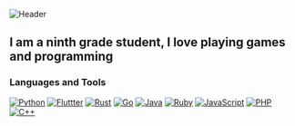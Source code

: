 ![Header](https://github.com/Myrza11/Myrza11/blob/main/asests/python.jpg)

## I am a ninth grade student, I love playing games and programming

### Languages and Tools
[![Python](https://img.shields.io/badge/-Python-B8860B?style=for-the-badge&logo=python&logoColor=00008B)](https://ru.wikipedia.org/wiki/Python)
[![Fluttter](https://img.shields.io/badge/-Flutter-000000?style=for-the-badge&logo=flutter&logoColor=20B2AA)](https://ru.wikipedia.org/wiki/Flutter)
[![Rust](https://img.shields.io/badge/-Rust-000000?style=for-the-badge&logo=rust&logoColor=FFFFFF)](https://ru.wikipedia.org/wiki/Rust_(%D1%8F%D0%B7%D1%8B%D0%BA_%D0%BF%D1%80%D0%BE%D0%B3%D1%80%D0%B0%D0%BC%D0%BC%D0%B8%D1%80%D0%BE%D0%B2%D0%B0%D0%BD%D0%B8%D1%8F))
[![Go](https://img.shields.io/badge/-Go-000000?style=for-the-badge&logo=go&logoColor=20B2AA)](https://ru.wikipedia.org/wiki/Go)
[![Java](https://img.shields.io/badge/-Java-000000?style=for-the-badge&logo=java&logoColor=FFFFFF)](https://ru.wikipedia.org/wiki/Java)
[![Ruby](https://img.shields.io/badge/-Ruby-000000?style=for-the-badge&logo=ruby&logoColor=FF0000)](https://ru.wikipedia.org/wiki/Ruby)
[![JavaScript](https://img.shields.io/badge/-JavaScript-000000?style=for-the-badge&logo=javascript&logoColor=B8860B)](https://ru.wikipedia.org/wiki/JavaScript)
[![PHP](https://img.shields.io/badge/-PHP-000000?style=for-the-badge&logo=php&logoColor=4169E1)](https://ru.wikipedia.org/wiki/PHP)
[![C++](https://img.shields.io/badge/-C++-000000?style=for-the-badge&logo=C%2b%2b&logoColor=0000FF)](https://ru.wikipedia.org/wiki/C%2B%2B)



